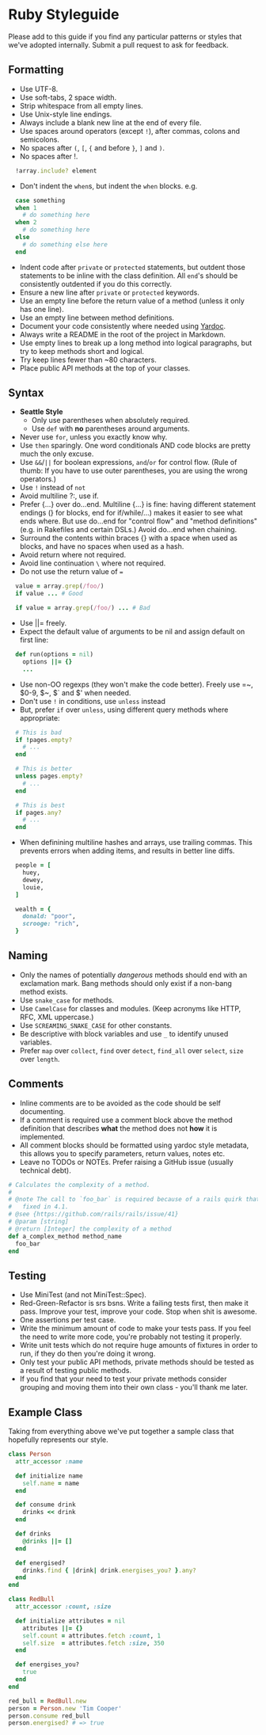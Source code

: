 # Ruby Styleguide

Please add to this guide if you find any particular patterns or styles that we've adopted internally. Submit a pull request to ask for feedback.

## Formatting

* Use UTF-8.
* Use soft-tabs, 2 space width.
* Strip whitespace from all empty lines.
* Use Unix-style line endings.
* Always include a blank new line at the end of every file.
* Use spaces around operators (except `!`), after commas, colons and semicolons.
* No spaces after `(`, `[`, `{` and before `}`, `]` and `)`.
* No spaces after !.

```ruby
  !array.include? element
```

* Don't indent the `when`s, but indent the `when` blocks.
e.g.

``` ruby
  case something
  when 1
    # do something here
  when 2
    # do something here
  else
    # do something else here
  end
```

* Indent code after `private` or `protected` statements, but outdent those statements to be inline with the class definition.
All `end`'s should be consistently outdented if you do this correctly.
* Ensure a new line after `private` or `protected` keywords.
* Use an empty line before the return value of a method (unless it only has one line).
* Use an empty line between method definitions.
* Document your code consistently where needed using [Yardoc](http://yardoc.org/).
* Always write a README in the root of the project in Markdown.
* Use empty lines to break up a long method into logical paragraphs, but try to keep methods short and logical.
* Try keep lines fewer than ~80 characters.
* Place public API methods at the top of your classes.


## Syntax

* **Seattle Style**
  * Only use parentheses when absolutely required.
  * Use `def` with **no** parentheses around arguments.
* Never use `for`, unless you exactly know why.
* Use `then` sparingly. One word conditionals AND code blocks are pretty much the only excuse.
* Use `&&`/`||` for boolean expressions, `and`/`or` for control flow. (Rule of thumb: If you have to use outer parentheses, you are using the wrong operators.)
* Use `!` instead of `not`
* Avoid multiline ?:, use if.
* Prefer {...} over do...end.  Multiline {...} is fine: having different statement endings (} for blocks, end for if/while/...) makes it easier to see what ends where. But use do...end for "control flow" and "method definitions" (e.g. in Rakefiles and certain DSLs.) Avoid do...end when chaining.
* Surround the contents within braces {} with a space when used as blocks, and have no spaces when used as a hash.
* Avoid return where not required.
* Avoid line continuation `\` where not required.
* Do not use the return value of `=`

``` ruby
  value = array.grep(/foo/)
  if value ... # Good

  if value = array.grep(/foo/) ... # Bad
```

* Use ||= freely.
* Expect the default value of arguments to be nil and assign default on first line:

``` ruby
  def run(options = nil)
    options ||= {}
    ...
```

* Use non-OO regexps (they won't make the code better).  Freely use
  =~, $0-9, $~, $` and $' when needed.
* Don't use `!` in conditions, use `unless` instead
* But, prefer `if` over `unless`, using different query methods where appropriate:

```ruby
  # This is bad
  if !pages.empty?
    # ...
  end
```

```ruby
  # This is better
  unless pages.empty?
    # ...
  end
```

```ruby
  # This is best
  if pages.any?
    # ...
  end
```

* When definining multiline hashes and arrays, use trailing commas. This
  prevents errors when adding items, and results in better line diffs.

```ruby
  people = [
    huey,
    dewey,
    louie,
  ]

  wealth = {
    donald: "poor",
    scrooge: "rich",
  }
```


## Naming

* Only the names of potentially *dangerous* methods should end with an exclamation mark. Bang methods should only exist if a non-bang method exists.
* Use `snake_case` for methods.
* Use `CamelCase` for classes and modules. (Keep acronyms like HTTP, RFC, XML uppercase.)
* Use `SCREAMING_SNAKE_CASE` for other constants.
* Be descriptive with block variables and use `_` to identify unused variables.
* Prefer `map` over `collect`, `find` over `detect`, `find_all` over `select`, `size` over `length`.


## Comments

* Inline comments are to be avoided as the code should be self documenting.
* If a comment is required use a comment block above the method definition that
  describes **what** the method does not **how** it is implemented.
* All comment blocks should be formatted using yardoc style metadata, this
  allows you to specify parameters, return values, notes etc.
* Leave no TODOs or NOTEs. Prefer raising a GitHub issue (usually technical
  debt).

``` ruby
# Calculates the complexity of a method.
#
# @note The call to `foo_bar` is required because of a rails quirk that will be
#   fixed in 4.1.
# @see {https://github.com/rails/rails/issue/41}
# @param [string]
# @return [Integer] the complexity of a method
def a_complex_method method_name
  foo_bar
end
```


## Testing

* Use MiniTest (and not MiniTest::Spec).
* Red-Green-Refactor is srs bsns. Write a failing tests first, then make it pass. Improve your test, improve your code. Stop when shit is awesome.
* One assertions per test case.
* Write the minimum amount of code to make your tests pass. If you feel the need to write more code, you're probably not testing it properly.
* Write unit tests which do not require huge amounts of fixtures in order to run, if they do then you're doing it wrong.
* Only test your public API methods, private methods should be tested as a result of testing public methods.
* If you find that your need to test your private methods consider grouping and moving them into their own class - you'll thank me later.


## Example Class

Taking from everything above we've put together a sample class that
hopefully represents our style.

``` ruby
class Person
  attr_accessor :name

  def initialize name
    self.name = name
  end

  def consume drink
    drinks << drink
  end

  def drinks
    @drinks ||= []
  end

  def energised?
    drinks.find { |drink| drink.energises_you? }.any?
  end
end

class RedBull
  attr_accessor :count, :size

  def initialize attributes = nil
    attributes ||= {}
    self.count = attributes.fetch :count, 1
    self.size  = attributes.fetch :size, 350
  end

  def energises_you?
    true
  end
end

red_bull = RedBull.new
person = Person.new 'Tim Cooper'
person.consume red_bull
person.energised? # => true
```
